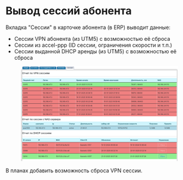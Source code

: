 # Вывод сессий абонента

Вкладка "Сессии" в карточке абонента (в ERP) выводит данные:

* Сессии VPN абонента (из UTM5) с возможностью её сброса
* Сессии из accel-ppp (ID сессии, ограничения скорости и т.п.)
* Сессии выданной DHCP аренды (из UTM5) с возможностью её сброса

<figure><img src="../.gitbook/assets/image (9).png" alt=""><figcaption></figcaption></figure>

В планах добавить возможность сброса VPN сессии.
